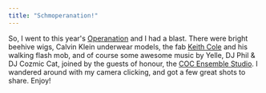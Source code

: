 ```yaml
---
title: "Schmoperanation!"
---
```


So, I went to this year's [Operanation](https://twitter.com/Operanation) and I had a blast. There were bright beehive wigs, Calvin Klein underwear models, the fab [Keith Cole](http://en.wikipedia.org/wiki/Keith_Cole_(performance_artist)) and his walking flash mob, and of course some awesome music by Yelle, DJ Phil & DJ Cozmic Cat, joined by the guests of honour, the [COC Ensemble Studio](http://www.coc.ca/AboutTheCOC/CompanyMembers/EnsembleStudio.aspx). I wandered around with my camera clicking, and got a few great shots to share. Enjoy!

